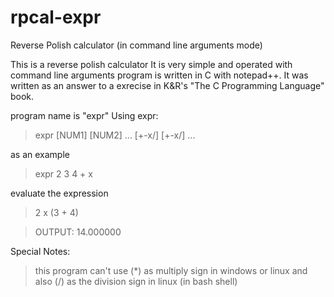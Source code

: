 # rpcal-expr
Reverse Polish calculator (in command line arguments mode)

This is a reverse polish calculator
It is very simple and operated with command line arguments
program is written in C with notepad++.
It was written as an answer to a exrecise in K&R's "The C Programming Language" book.

program name is "expr"
Using expr:
 > expr [NUM1] [NUM2] ... [+-x/] [+-x/] ... 

as an example
 > expr 2 3 4 + x
 
evaluate the expression
 > 2 x (3 + 4) 
 
 > OUTPUT: 14.000000
 
Special Notes:
  >this program can't use (*) as multiply sign in windows or linux
  >and also (/) as the division sign in linux (in bash shell)


